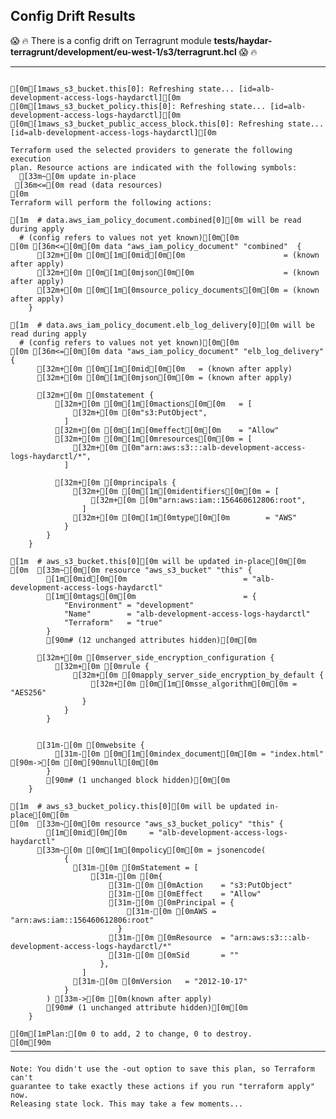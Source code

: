 ## Config Drift Results

:scream: :fire: There is a config drift on Terragrunt module <b>tests/haydar-terragrunt/development/eu-west-1/s3/terragrunt.hcl</b> :scream: :fire:

<hr></hr>

<pre>
<code>
[0m[1maws_s3_bucket.this[0]: Refreshing state... [id=alb-development-access-logs-haydarctl][0m
[0m[1maws_s3_bucket_policy.this[0]: Refreshing state... [id=alb-development-access-logs-haydarctl][0m
[0m[1maws_s3_bucket_public_access_block.this[0]: Refreshing state... [id=alb-development-access-logs-haydarctl][0m

Terraform used the selected providers to generate the following execution
plan. Resource actions are indicated with the following symbols:
  [33m~[0m update in-place
 [36m<=[0m read (data resources)
[0m
Terraform will perform the following actions:

[1m  # data.aws_iam_policy_document.combined[0][0m will be read during apply
  # (config refers to values not yet known)[0m[0m
[0m [36m<=[0m[0m data "aws_iam_policy_document" "combined"  {
      [32m+[0m [0m[1m[0mid[0m[0m                      = (known after apply)
      [32m+[0m [0m[1m[0mjson[0m[0m                    = (known after apply)
      [32m+[0m [0m[1m[0msource_policy_documents[0m[0m = (known after apply)
    }

[1m  # data.aws_iam_policy_document.elb_log_delivery[0][0m will be read during apply
  # (config refers to values not yet known)[0m[0m
[0m [36m<=[0m[0m data "aws_iam_policy_document" "elb_log_delivery"  {
      [32m+[0m [0m[1m[0mid[0m[0m   = (known after apply)
      [32m+[0m [0m[1m[0mjson[0m[0m = (known after apply)

      [32m+[0m [0mstatement {
          [32m+[0m [0m[1m[0mactions[0m[0m   = [
              [32m+[0m [0m"s3:PutObject",
            ]
          [32m+[0m [0m[1m[0meffect[0m[0m    = "Allow"
          [32m+[0m [0m[1m[0mresources[0m[0m = [
              [32m+[0m [0m"arn:aws:s3:::alb-development-access-logs-haydarctl/*",
            ]

          [32m+[0m [0mprincipals {
              [32m+[0m [0m[1m[0midentifiers[0m[0m = [
                  [32m+[0m [0m"arn:aws:iam::156460612806:root",
                ]
              [32m+[0m [0m[1m[0mtype[0m[0m        = "AWS"
            }
        }
    }

[1m  # aws_s3_bucket.this[0][0m will be updated in-place[0m[0m
[0m  [33m~[0m[0m resource "aws_s3_bucket" "this" {
        [1m[0mid[0m[0m                          = "alb-development-access-logs-haydarctl"
        [1m[0mtags[0m[0m                        = {
            "Environment" = "development"
            "Name"        = "alb-development-access-logs-haydarctl"
            "Terraform"   = "true"
        }
        [90m# (12 unchanged attributes hidden)[0m[0m

      [32m+[0m [0mserver_side_encryption_configuration {
          [32m+[0m [0mrule {
              [32m+[0m [0mapply_server_side_encryption_by_default {
                  [32m+[0m [0m[1m[0msse_algorithm[0m[0m = "AES256"
                }
            }
        }


      [31m-[0m [0mwebsite {
          [31m-[0m [0m[1m[0mindex_document[0m[0m = "index.html" [90m->[0m [0m[90mnull[0m[0m
        }
        [90m# (1 unchanged block hidden)[0m[0m
    }

[1m  # aws_s3_bucket_policy.this[0][0m will be updated in-place[0m[0m
[0m  [33m~[0m[0m resource "aws_s3_bucket_policy" "this" {
        [1m[0mid[0m[0m     = "alb-development-access-logs-haydarctl"
      [33m~[0m [0m[1m[0mpolicy[0m[0m = jsonencode(
            {
              [31m-[0m [0mStatement = [
                  [31m-[0m [0m{
                      [31m-[0m [0mAction    = "s3:PutObject"
                      [31m-[0m [0mEffect    = "Allow"
                      [31m-[0m [0mPrincipal = {
                          [31m-[0m [0mAWS = "arn:aws:iam::156460612806:root"
                        }
                      [31m-[0m [0mResource  = "arn:aws:s3:::alb-development-access-logs-haydarctl/*"
                      [31m-[0m [0mSid       = ""
                    },
                ]
              [31m-[0m [0mVersion   = "2012-10-17"
            }
        ) [33m->[0m [0m(known after apply)
        [90m# (1 unchanged attribute hidden)[0m[0m
    }

[0m[1mPlan:[0m 0 to add, 2 to change, 0 to destroy.
[0m[90m
─────────────────────────────────────────────────────────────────────────────[0m

Note: You didn't use the -out option to save this plan, so Terraform can't
guarantee to take exactly these actions if you run "terraform apply" now.
Releasing state lock. This may take a few moments...

</code>
</pre>